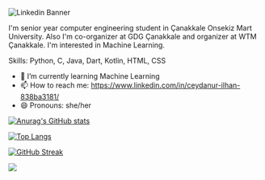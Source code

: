 ![Linkedin Banner](https://user-images.githubusercontent.com/44268599/170716725-60abdfc0-e96b-42a7-9b0c-2b0ae46be351.jpg)


I'm senior year computer engineering student in Çanakkale Onsekiz Mart University. Also I'm co-organizer at GDG Çanakkale and organizer at WTM Çanakkale. I'm interested in Machine Learning. 

Skills: Python, C, Java, Dart, Kotlin, HTML, CSS

- 🌱 I’m currently learning Machine Learning
- 📫 How to reach me: https://www.linkedin.com/in/ceydanur-ilhan-838ba3181/
- 😄 Pronouns: she/her

[![Anurag's GitHub stats](https://github-readme-stats.vercel.app/api?username=ceydanurilhan)](https://github.com/ceydanurilhan/github-readme-stats)

[![Top Langs](https://github-readme-stats.vercel.app/api/top-langs/?username=ceydanurilhan&layout=compact)](https://github.com/ceydanurilhan/github-readme-stats)

[![GitHub Streak](https://github-readme-streak-stats.herokuapp.com/?user=ceydanurilhan)](https://git.io/streak-stats)

![](https://komarev.com/ghpvc/?username=ceydanurilhan)
